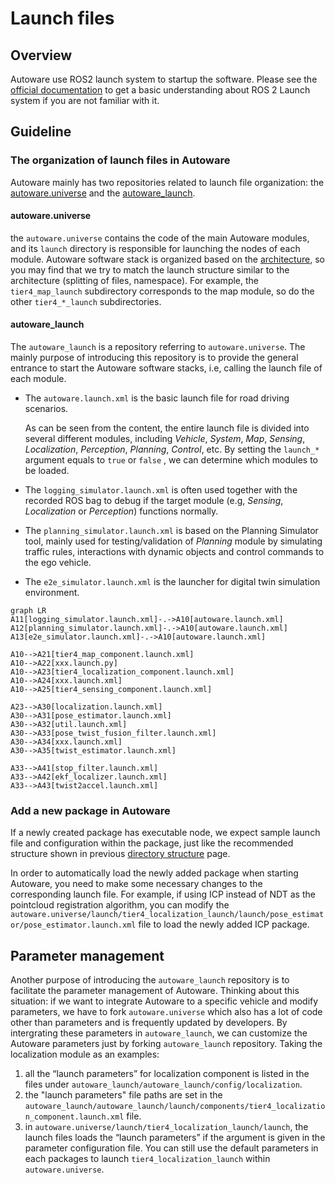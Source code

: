 # Launch files

## Overview

Autoware use ROS2 launch system to startup the software. Please see the [official documentation](https://docs.ros.org/en/humble/Tutorials/Intermediate/Launch/Launch-Main.html) to get a basic understanding about ROS 2 Launch system if you are not familiar with it.


## Guideline

### The organization of launch files in Autoware

Autoware mainly has two repositories related to launch file organization: the [autoware.universe](https://github.com/autowarefoundation/autoware.universe) and the [autoware_launch](https://github.com/autowarefoundation/autoware_launch).

#### autoware.universe

the `autoware.universe` contains the code of the main Autoware modules, and its `launch` directory is responsible for launching the nodes of each module. Autoware software stack is organized based on the [architecture](https://autowarefoundation.github.io/autoware-documentation/main/design/autoware-architecture/#high-level-architecture-design), so you may find that we try to match the launch structure similar to the architecture (splitting of files, namespace). For example, the `tier4_map_launch` subdirectory corresponds to the map module, so do the other `tier4_*_launch` subdirectories.

#### autoware_launch

The `autoware_launch` is a repository referring to `autoware.universe`. The mainly purpose of introducing this repository is to provide the general entrance to start the Autoware software stacks, i.e, calling the launch file of each module.

+ The `autoware.launch.xml` is the basic launch file for road driving scenarios.

  As can be seen from the content, the entire launch file is divided into several different modules, including _Vehicle_, _System_, _Map_, _Sensing_, _Localization_, _Perception_, _Planning_, _Control_, etc. By setting the `launch_*` argument equals to `true` or `false` , we can determine which modules to be loaded.

+ The `logging_simulator.launch.xml` is often used together with the recorded ROS bag to debug if the target module (e.g, _Sensing_, _Localization_ or _Perception_) functions normally.

+ The `planning_simulator.launch.xml` is based on the Planning Simulator tool, mainly used for testing/validation of _Planning_ module by simulating traffic rules, interactions with dynamic objects and control commands to the ego vehicle.

+ The `e2e_simulator.launch.xml` is the launcher for digital twin simulation environment.

~~~mermaid
graph LR
A11[logging_simulator.launch.xml]-.->A10[autoware.launch.xml]
A12[planning_simulator.launch.xml]-.->A10[autoware.launch.xml]
A13[e2e_simulator.launch.xml]-.->A10[autoware.launch.xml]

A10-->A21[tier4_map_component.launch.xml]
A10-->A22[xxx.launch.py]
A10-->A23[tier4_localization_component.launch.xml]
A10-->A24[xxx.launch.xml]
A10-->A25[tier4_sensing_component.launch.xml]

A23-->A30[localization.launch.xml]
A30-->A31[pose_estimator.launch.xml]
A30-->A32[util.launch.xml]
A30-->A33[pose_twist_fusion_filter.launch.xml]
A30-->A34[xxx.launch.xml]
A30-->A35[twist_estimator.launch.xml]

A33-->A41[stop_filter.launch.xml]
A33-->A42[ekf_localizer.launch.xml]
A33-->A43[twist2accel.launch.xml]
~~~

### Add a new package in Autoware

If a newly created package has executable node, we expect sample launch file and configuration within the package, just like the recommended structure shown in previous [directory structure](https://autowarefoundation.github.io/autoware-documentation/main/contributing/coding-guidelines/ros-nodes/directory-structure/) page.

In order to automatically load the newly added package when starting Autoware,  you need to make some necessary changes to the corresponding launch file. For example, if using ICP instead of NDT as the pointcloud registration algorithm, you can modify the `autoware.universe/launch/tier4_localization_launch/launch/pose_estimator/pose_estimator.launch.xml` file to load the newly added ICP package.

## Parameter management

Another purpose of introducing the `autoware_launch` repository is to facilitate the parameter management of Autoware. Thinking about this situation: if we want to integrate Autoware to a specific vehicle and modify parameters, we have to fork `autoware.universe` which also has a lot of code other than parameters and is frequently updated by developers. By intergrating these parameters in `autoware_launch`, we can customize the Autoware parameters just by forking `autoware_launch` repository. Taking the localization module as an examples:

1.  all the “launch parameters” for localization component is listed in the files under `autoware_launch/autoware_launch/config/localization`.
2. the "launch parameters" file paths are set in the `autoware_launch/autoware_launch/launch/components/tier4_localization_component.launch.xml` file.
3. in `autoware.universe/launch/tier4_localization_launch/launch`, the launch files loads the “launch parameters” if the argument is given in the parameter configuration file. You can still use the default parameters in each packages to launch `tier4_localization_launch` within `autoware.universe`.
